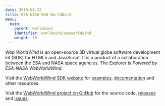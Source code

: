 ```yaml
---
date: 2018-01-22
title: ESA-NASA Web WorldWind
menu:
  main:
    parent: worldwind
    identifier: worldwind/webworldwind
    weight: 10
---
```

_Web WorldWind_ is an open-source 3D virtual globe software development kit (SDK) 
for HTML5 and JavaScript. It is a product of a collaboration between the ESA and NASA space 
agencies. The Explorer is _Powered by ESA-NASA WebWorldWind_. 

Visit the [WebWorldWind SDK website](https://worldwind.arc.nasa.gov/web) for 
[examples](https://worldwind.arc.nasa.gov/web/examples/),
[documentation](https://worldwind.arc.nasa.gov/web/docs/) and other resources.

Visit the [WebWorldWind project on GitHub](https://github.com/NASAWorldWind/WebWorldWind) 
for the source code, [releases](https://github.com/NASAWorldWind/WebWorldWind/releases) and 
[issues](https://github.com/NASAWorldWind/WebWorldWind/issues).

